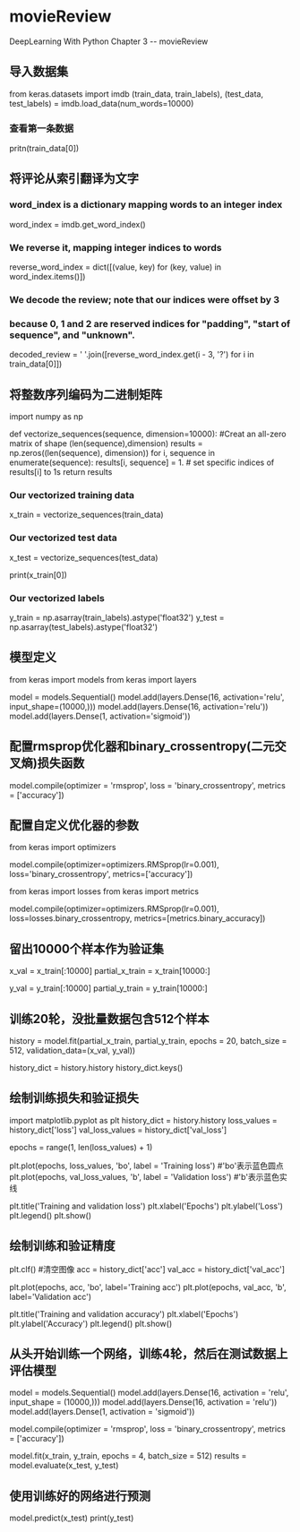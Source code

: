 # movieReview
DeepLearning With Python Chapter 3 -- movieReview

## 导入数据集
from keras.datasets import imdb
(train_data, train_labels), (test_data, test_labels) = imdb.load_data(num_words=10000)
### 查看第一条数据
pritn(train_data[0])

## 将评论从索引翻译为文字
### word_index is a dictionary mapping words to an integer index
word_index = imdb.get_word_index()
### We reverse it, mapping integer indices to words
reverse_word_index = dict([(value, key) for (key, value) in word_index.items()])
### We decode the review; note that our indices were offset by 3
### because 0, 1 and 2 are reserved indices for "padding", "start of sequence", and "unknown".
decoded_review = ' '.join([reverse_word_index.get(i - 3, '?') for i in train_data[0]])

## 将整数序列编码为二进制矩阵
import numpy as np 

def vectorize_sequences(sequence, dimension=10000):
    #Creat an all-zero matrix of shape (len(sequence),dimension)
    results = np.zeros((len(sequence), dimension))
    for i, sequence in enumerate(sequence):
        results[i, sequence] = 1. # set specific indices of results[i] to 1s
    return results

### Our vectorized training data
x_train = vectorize_sequences(train_data)
### Our vectorized test data
x_test = vectorize_sequences(test_data)

print(x_train[0])

### Our vectorized labels
y_train = np.asarray(train_labels).astype('float32')
y_test = np.asarray(test_labels).astype('float32')

## 模型定义
from keras import models
from keras import layers

model = models.Sequential()
model.add(layers.Dense(16, activation='relu', input_shape=(10000,)))
model.add(layers.Dense(16, activation='relu'))
model.add(layers.Dense(1, activation='sigmoid'))

## 配置rmsprop优化器和binary_crossentropy(二元交叉熵)损失函数
model.compile(optimizer = 'rmsprop', loss = 'binary_crossentropy', metrics = ['accuracy'])

## 配置自定义优化器的参数
from keras import optimizers

model.compile(optimizer=optimizers.RMSprop(lr=0.001),
              loss='binary_crossentropy',
              metrics=['accuracy'])

from keras import losses
from keras import metrics

model.compile(optimizer=optimizers.RMSprop(lr=0.001),
              loss=losses.binary_crossentropy,
              metrics=[metrics.binary_accuracy])

## 留出10000个样本作为验证集
x_val = x_train[:10000]
partial_x_train = x_train[10000:]

y_val = y_train[:10000]
partial_y_train = y_train[10000:]

## 训练20轮，没批量数据包含512个样本
history = model.fit(partial_x_train, partial_y_train, epochs = 20, 
                    batch_size = 512, validation_data=(x_val, y_val))

history_dict = history.history
history_dict.keys()

## 绘制训练损失和验证损失
import matplotlib.pyplot as plt
history_dict = history.history
loss_values = history_dict['loss']
val_loss_values = history_dict['val_loss']

epochs = range(1, len(loss_values) + 1)

plt.plot(epochs, loss_values, 'bo', label = 'Training loss')    #'bo'表示蓝色圆点
plt.plot(epochs, val_loss_values, 'b', label = 'Validation loss')    #'b'表示蓝色实线

plt.title('Training and validation loss')
plt.xlabel('Epochs')
plt.ylabel('Loss')
plt.legend()
plt.show()

## 绘制训练和验证精度
plt.clf()    #清空图像
acc = history_dict['acc']
val_acc = history_dict['val_acc']

plt.plot(epochs, acc, 'bo', label='Training acc')
plt.plot(epochs, val_acc, 'b', label='Validation acc')

plt.title('Training and validation accuracy')
plt.xlabel('Epochs')
plt.ylabel('Accuracy')
plt.legend()
plt.show()


## 从头开始训练一个网络，训练4轮，然后在测试数据上评估模型
model = models.Sequential()
model.add(layers.Dense(16, activation = 'relu', input_shape = (10000,)))
model.add(layers.Dense(16, activation = 'relu'))
model.add(layers.Dense(1, activation = 'sigmoid'))

model.compile(optimizer = 'rmsprop',
            loss = 'binary_crossentropy',
            metrics = ['accuracy'])

model.fit(x_train, y_train, epochs = 4, batch_size = 512)
results = model.evaluate(x_test, y_test)

## 使用训练好的网络进行预测
model.predict(x_test)
print(y_test)
